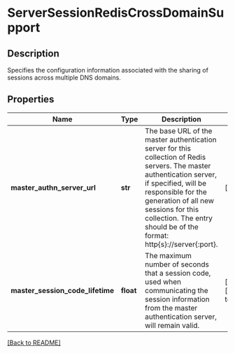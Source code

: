 # ServerSessionRedisCrossDomainSupport

## Description

Specifies the configuration information associated with  the sharing of sessions across multiple DNS domains.


## Properties

Name | Type | Description | Notes
------------ | ------------- | ------------- | -------------
**master\_authn\_server\_url** | **str** | The base URL of the master authentication server for  this collection of Redis servers.  The master  authentication server, if specified, will be  responsible for the generation of all new sessions  for this collection.  The entry  should be of the format: http{s}://server{:port}.  | [optional] 
**master\_session\_code\_lifetime** | **float** | The maximum number of seconds that a session code,  used when communicating the session information from  the master authentication server, will remain valid.  | [optional] [default to 30]

[[Back to README]](../README.md)



